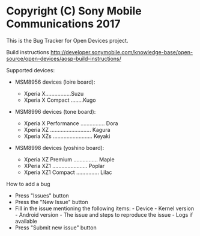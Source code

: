 Copyright (C) Sony Mobile Communications 2017
=============================================

This is the Bug Tracker for Open Devices project.

Build instructions
http://developer.sonymobile.com/knowledge-base/open-source/open-devices/aosp-build-instructions/

Supported devices:
   - MSM8956 devices (loire board):
      - Xperia X.................Suzu
      - Xperia X Compact ........Kugo

   - MSM8996 devices (tone board):
      - Xperia X Performance ................ Dora
      - Xperia XZ ........................... Kagura
      - Xperia XZs .......................... Keyaki

   - MSM8998 devices (yoshino board):
      - Xperia XZ Premium ................ Maple
      - XPeria XZ1 ....................... Poplar
      - Xperia XZ1 Compact ............... Lilac


How to add a bug
- Press "Issues" button
- Press the "New Issue" button
- Fill in the issue mentioning the following items:
      - Device
      - Kernel version
      - Android version
      - The issue and steps to reproduce the issue
      - Logs if available
- Press "Submit new issue" button